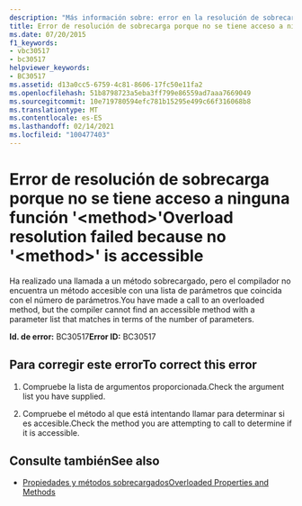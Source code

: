 ```yaml
---
description: "Más información sobre: error en la resolución de sobrecarga porque no <method> se puede tener acceso a ' '"
title: Error de resolución de sobrecarga porque no se tiene acceso a ninguna función '<method>'
ms.date: 07/20/2015
f1_keywords:
- vbc30517
- bc30517
helpviewer_keywords:
- BC30517
ms.assetid: d13a0cc5-6759-4c81-8606-17fc50e11fa2
ms.openlocfilehash: 51b8798723a5eba3ff799e86559ad7aaa7669049
ms.sourcegitcommit: 10e719780594efc781b15295e499c66f316068b8
ms.translationtype: MT
ms.contentlocale: es-ES
ms.lasthandoff: 02/14/2021
ms.locfileid: "100477403"
---
```

# <a name="overload-resolution-failed-because-no-method-is-accessible"></a><span data-ttu-id="2276c-103">Error de resolución de sobrecarga porque no se tiene acceso a ninguna función '\<method>'</span><span class="sxs-lookup"><span data-stu-id="2276c-103">Overload resolution failed because no '\<method>' is accessible</span></span>

<span data-ttu-id="2276c-104">Ha realizado una llamada a un método sobrecargado, pero el compilador no encuentra un método accesible con una lista de parámetros que coincida con el número de parámetros.</span><span class="sxs-lookup"><span data-stu-id="2276c-104">You have made a call to an overloaded method, but the compiler cannot find an accessible method with a parameter list that matches in terms of the number of parameters.</span></span>  
  
 <span data-ttu-id="2276c-105">**Id. de error:** BC30517</span><span class="sxs-lookup"><span data-stu-id="2276c-105">**Error ID:** BC30517</span></span>  
  
## <a name="to-correct-this-error"></a><span data-ttu-id="2276c-106">Para corregir este error</span><span class="sxs-lookup"><span data-stu-id="2276c-106">To correct this error</span></span>  
  
1. <span data-ttu-id="2276c-107">Compruebe la lista de argumentos proporcionada.</span><span class="sxs-lookup"><span data-stu-id="2276c-107">Check the argument list you have supplied.</span></span>  
  
2. <span data-ttu-id="2276c-108">Compruebe el método al que está intentando llamar para determinar si es accesible.</span><span class="sxs-lookup"><span data-stu-id="2276c-108">Check the method you are attempting to call to determine if it is accessible.</span></span>  
  
## <a name="see-also"></a><span data-ttu-id="2276c-109">Consulte también</span><span class="sxs-lookup"><span data-stu-id="2276c-109">See also</span></span>

- [<span data-ttu-id="2276c-110">Propiedades y métodos sobrecargados</span><span class="sxs-lookup"><span data-stu-id="2276c-110">Overloaded Properties and Methods</span></span>](../programming-guide/language-features/objects-and-classes/overloaded-properties-and-methods.md)
